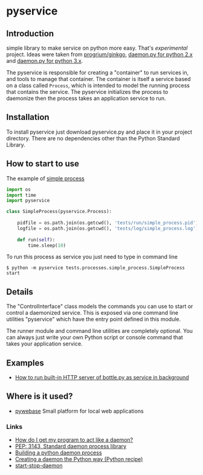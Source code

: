 pyservice
=========

## Introduction

simple library to make service on python more easy. That's *experimental* project. Ideas were taken from [progrium/ginkgo](https://github.com/progrium/ginkgo), [daemon.py for python 2.x](http://www.jejik.com/articles/2007/02/a_simple_unix_linux_daemon_in_python/) and [daemon.py for python 3.x](http://www.jejik.com/files/examples/daemon3x.py). 

The pyservice is responsible for creating a "container" to run services in, and tools to manage that container. The container is itself a service based on a class called `Process`, which is intended to model the running process that contains the service. The pyservice initializes the process to daemonize then the process takes an application service to run. 

## Installation

To install pyservice just download pyservice.py and place it in your project directory. There are no dependencies other than the Python Standard Library.

## How to start to use

The example of [simple process](https://github.com/ownport/pyservice/blob/master/tests/processes/simple_process.py)
```python
import os
import time
import pyservice

class SimpleProcess(pyservice.Process):
    
    pidfile = os.path.join(os.getcwd(), 'tests/run/simple_process.pid')
    logfile = os.path.join(os.getcwd(), 'tests/log/simple_process.log')
    
    def run(self):
        time.sleep(10)
```

To run this process as service you just need to type in command line 
```
$ python -m pyservice tests.processes.simple_process.SimpleProcess start
```

## Details

The "ControlInterface" class models the commands you can use to start or control a daemonized service. This is exposed via one command line utilities "pyservice" which have the entry point defined in this module.

The runner module and command line utilities are completely optional. You can always just write your own Python script or console command that takes your application service.

## Examples

 - [How to run built-in HTTP server of bottle.py as service in background](https://github.com/ownport/pyservice/tree/master/examples/bottlepy-daemon)

## Where is it used?

 - [pywebase](https://github.com/ownport/pywebase) Small platform for local web applications

### Links

 - [How do I get my program to act like a daemon?](http://www.svbug.com/documentation/comp.unix.programmer-FAQ/faq_2.html#SEC16)
 - [PEP: 3143, Standard daemon process library](http://www.python.org/dev/peps/pep-3143/)
 - [Building a python daemon process](http://www.gavinj.net/2012/06/building-python-daemon-process.html)
 - [Creating a daemon the Python way (Python recipe)](http://code.activestate.com/recipes/278731-creating-a-daemon-the-python-way/)
 - [start-stop-daemon](http://man.he.net/man8/start-stop-daemon)
